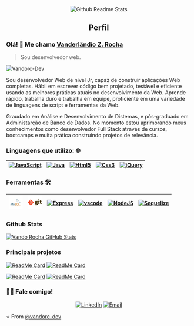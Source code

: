 <p align="center">
 <img width="100px" src="https://media.licdn.com/dms/image/C4D03AQFqFQRqQj0iRQ/profile-displayphoto-shrink_200_200/0/1639387273496?e=1678320000&v=beta&t=HwEngdC0N06oTsbuKET2kpDF_7AvA7isz8yKqBAlF4M" align="center" alt="Github Readme Stats" />
 <h2 align="center">Perfil</h2>
</p>

### Olá! 👋 Me chamo [Vanderlândio Z. Rocha](https://github.com/Vandorc-Dev)
> Sou desenvolvedor web.


<img src="https://komarev.com/ghpvc/?username=Vandorc-Dev&label=VISITAS+NO+PERFIL&style=for-the-badge" alt="Vandorc-Dev" />

<div>
 <p>
Sou desenvolvedor Web de nível Jr, capaz de construir aplicações Web completas. Hábil em escrever código bem projetado, testável e eficiente usando as melhores práticas atuais no desenvolvimento da Web. Aprende rápido, trabalha duro e trabalha em equipe, proficiente em uma variedade de linguagens de script e ferramentas da Web.

Graudado em Análise e Desenvolvimento de Distemas, e pós-graduado em Administarção de Banco de Dados.
No momento estou aprimorando meus conhecimentos como desenvolvedor Full Stack através de cursos, bootcamps e muita prática construindo projetos de relevância. 

</p>
</div>

### Linguagens que utilizo: 🌐

| [<img src="https://upload.wikimedia.org/wikipedia/commons/thumb/9/99/Unofficial_JavaScript_logo_2.svg/800px-Unofficial_JavaScript_logo_2.svg.png" alt="JavaScript" width="42">](https://developer.mozilla.org/pt-BR/docs/Web/JavaScript/)  | [<img src="https://www.code4source.com/static/media/java.898b7343.png" alt="Java" width="42">](https://www.java.com/)  |  [<img src="https://samory.sistemasresponsivos.com.br/wp-content/uploads/2020/10/512px-HTML5_logo_and_wordmark.svg.png" alt="Html5" width="42">](https://html5.org/) |  [<img src="https://logodownload.org/wp-content/uploads/2017/04/css-3-logo-1.png" alt="Css3" width="30">](https://developer.mozilla.org/pt-BR/docs/Web/CSS/) | [<img src="https://info-comp.ru/wp-content/uploads/images/stories/kartinki2/What_is_SQL_1.jpg" alt="jQuery" width="55">](https://pt.wikipedia.org/wiki/SQL/)
|---|---|---|---|---|
 
### Ferramentas 🛠️

| [<img src="https://raw.githubusercontent.com/github/explore/80688e429a7d4ef2fca1e82350fe8e3517d3494d/topics/mysql/mysql.png" alt="mysql" width="38">](https://www.mysql.com/) | [<img src="https://raw.githubusercontent.com/github/explore/80688e429a7d4ef2fca1e82350fe8e3517d3494d/topics/git/git.png" alt="Git" width="38">](https://git-scm.com/) |  [<img src="https://w7.pngwing.com/pngs/925/447/png-transparent-express-js-node-js-javascript-mongodb-node-js-text-trademark-logo.png" alt="Express" width="38">](https://expressjs.com/) | [<img src="https://upload.wikimedia.org/wikipedia/commons/thumb/2/2d/Visual_Studio_Code_1.18_icon.svg/1200px-Visual_Studio_Code_1.18_icon.svg.png" alt="vscode" width="38">](https://code.visualstudio.com/) | [<img src="https://walde.co/wp-content/uploads/2016/09/nodejs_logo.png" alt="NodeJS" width="38">](https://ubuntu.com/)  |  [<img src="https://khalilstemmler.com/img/blog/sequelize/banner.png" alt="Sequelize" width="38">](https://sequelize.org/)
|---|---|---|---|---|---|

### Github Stats

[![Vando Rocha GitHub Stats](https://github-readme-stats.vercel.app/api?username=Vandorc-Dev&show_icons=true&count_private=true)](https://github.com/Vandorc-Dev)

### Principais projetos

[![ReadMe Card](https://github-readme-stats.vercel.app/api/pin/?username=Vandorc-Dev&repo=save-pet&show_owner=true)](https://github.com/Vandorc-Dev/save-pet)
[![ReadMe Card](https://github-readme-stats.vercel.app/api/pin/?username=Vandorc-Dev&repo=Portal-RespondeAqui&show_owner=true)](https://github.com/Vandorc-Dev/Portal-RespondeAqui)

[![ReadMe Card](https://github-readme-stats.vercel.app/api/pin/?username=Vandorc-Dev&repo=class-diary&show_owner=true)](https://github.com/Vandorc-Dev/class-diary)
[![ReadMe Card](https://github-readme-stats.vercel.app/api/pin/?username=Vandorc-Dev&repo=site-streaming-tipo-netflix&show_owner=true)](https://github.com/Vandorc-Dev/site-streaming-tipo-netflix)

<h3> 🤝🏻 Fale comigo!</h3>

<p align="center">
<a href="https://www.linkedin.com/in/vando-rocha/" target="_blank"><img alt="LinkedIn" src="https://img.shields.io/badge/LinkedIn-@anandmainali-blue?style=flat&logo=linkedin"></a>
<a href="mailto:vandorochaads@gmail.com"><img alt="Email" src="https://img.shields.io/badge/Email-anandmainali5@gmail.com-blue?style=flat&logo=gmail"></a>


</p>


⭐️ From [@vandorc-dev](https://github.com/Vandorc-Dev)
